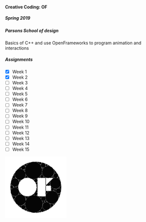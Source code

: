 #### Creative Coding: OF
##### Spring 2019
##### Parsons School of design

Basics of C++ and use OpenFrameworks to program animation and interactions

##### Assignments
- [x] Week 1
- [x] Week 2
- [ ] Week 3
- [ ] Week 4
- [ ] Week 5
- [ ] Week 6
- [ ] Week 7
- [ ] Week 8
- [ ] Week 9
- [ ] Week 10
- [ ] Week 11
- [ ] Week 12
- [ ] Week 13
- [ ] Week 14
- [ ] Week 15

<img src="./of.jpeg" width="200">
